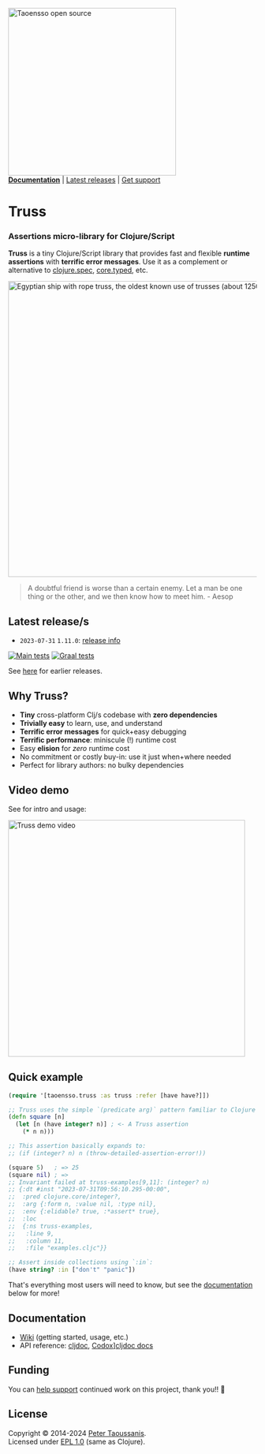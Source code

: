 <a href="https://www.taoensso.com/clojure" title="More stuff by @ptaoussanis at www.taoensso.com"><img src="https://www.taoensso.com/open-source.png" alt="Taoensso open source" width="340"/></a>  
[**Documentation**](#documentation) | [Latest releases](#latest-releases) | [Get support][GitHub issues]

# Truss

### Assertions micro-library for Clojure/Script

**Truss** is a tiny Clojure/Script library that provides fast and flexible **runtime assertions** with **terrific error messages**. Use it as a complement or alternative to [clojure.spec](https://clojure.org/about/spec), [core.typed](https://github.com/clojure/core.typed), etc.

<img width="600" src="../../blob/master/hero.png" alt="Egyptian ship with rope truss, the oldest known use of trusses (about 1250 BC)."/>

> A doubtful friend is worse than a certain enemy. Let a man be one thing or the other, and we then know how to meet him. - Aesop

## Latest release/s

- `2023-07-31` `1.11.0`: [release info](../../releases/tag/v1.11.0)

[![Main tests][Main tests SVG]][Main tests URL]
[![Graal tests][Graal tests SVG]][Graal tests URL]

See [here][GitHub releases] for earlier releases.

## Why Truss?

- **Tiny** cross-platform Clj/s codebase with **zero dependencies**
- **Trivially easy** to learn, use, and understand
- **Terrific error messages** for quick+easy debugging
- **Terrific performance**: miniscule (!) runtime cost
- Easy **elision** for *zero* runtime cost
- No commitment or costly buy-in: use it just when+where needed
- Perfect for library authors: no bulky dependencies

## Video demo

See for  intro and usage:

<a href="https://www.youtube.com/watch?v=gMB4Y-EIArA" target="_blank">
 <img src="https://img.youtube.com/vi/gMB4Y-EIArA/maxresdefault.jpg" alt="Truss demo video" width="480" border="0" />
</a>

## Quick example

```clojure
(require '[taoensso.truss :as truss :refer [have have?]])

;; Truss uses the simple `(predicate arg)` pattern familiar to Clojure users:
(defn square [n]
  (let [n (have integer? n)] ; <- A Truss assertion
    (* n n)))

;; This assertion basically expands to:
;; (if (integer? n) n (throw-detailed-assertion-error!))

(square 5)   ; => 25
(square nil) ; =>
;; Invariant failed at truss-examples[9,11]: (integer? n)
;; {:dt #inst "2023-07-31T09:56:10.295-00:00",
;;  :pred clojure.core/integer?,
;;  :arg {:form n, :value nil, :type nil},
;;  :env {:elidable? true, :*assert* true},
;;  :loc
;;  {:ns truss-examples,
;;   :line 9,
;;   :column 11,
;;   :file "examples.cljc"}}

;; Assert inside collections using `:in`:
(have string? :in ["don't" "panic"])
```

That's everything most users will need to know, but see the [documentation](#documentation) below for more!

## Documentation

- [Wiki][GitHub wiki] (getting started, usage, etc.)
- API reference: [cljdoc][cljdoc docs], [Codox][Codox docs]][cljdoc docs]

## Funding

You can [help support][sponsor] continued work on this project, thank you!! 🙏

## License

Copyright &copy; 2014-2024 [Peter Taoussanis][].  
Licensed under [EPL 1.0](LICENSE.txt) (same as Clojure).

<!-- Common -->

[GitHub releases]: ../../releases
[GitHub issues]:   ../../issues
[GitHub wiki]:     ../../wiki

[Peter Taoussanis]: https://www.taoensso.com
[sponsor]:          https://www.taoensso.com/sponsor

<!-- Project -->

[Codox docs]:   https://taoensso.github.io/truss/
[cljdoc docs]: https://cljdoc.org/d/com.taoensso/truss/

[Clojars SVG]: https://img.shields.io/clojars/v/com.taoensso/truss.svg
[Clojars URL]: https://clojars.org/com.taoensso/truss

[Main tests SVG]:  https://github.com/taoensso/truss/actions/workflows/main-tests.yml/badge.svg
[Main tests URL]:  https://github.com/taoensso/truss/actions/workflows/main-tests.yml
[Graal tests SVG]: https://github.com/taoensso/truss/actions/workflows/graal-tests.yml/badge.svg
[Graal tests URL]: https://github.com/taoensso/truss/actions/workflows/graal-tests.yml
